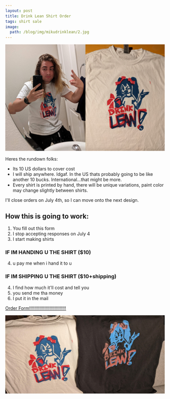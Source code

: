 ```yaml
---
layout: post
title: Drink Lean Shirt Order
tags: shirt sale
image:
  path: /blog/img/mikudrinklean/2.jpg
---
```


![](/blog/img/mikudrinklean/1.jpg)

Heres the rundown folks:

- Its 10 US dollars to cover cost
- I will ship anywhere. Idgaf. In the US thats probably going to be like another 10 bucks. International...that might be more.
- Every shirt is printed by hand, there will be unique variations, paint color may change slightly between shirts.

I'll close orders on July 4th, so I can move onto the next design.

## How this is going to work:

1. You fill out this form
2. I stop accepting responses on July 4
3. I start making shirts

### IF IM HANDING U THE SHIRT ($10)

4. u pay me when i hand it to u

### IF IM SHIPPING U THE SHIRT ($10+shipping)

4. I find how much it'll cost and tell you
5. you send me tha money
6. I put it in the mail

[Order Form!!!!!!!!!!!!!!!!!!!!!!!!!!!!!](https://forms.gle/Rg2izUXAWPdzk4uE8)

![](/blog/img/mikudrinklean/2.jpg)